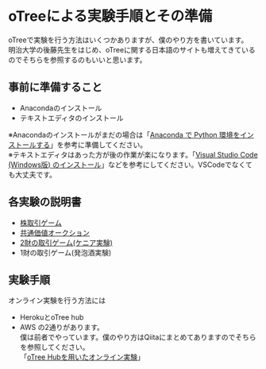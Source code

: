 # oTreeによる実験手順とその準備
oTreeで実験を行う方法はいくつかありますが、僕のやり方を書いています。  
明治大学の後藤先生をはじめ、oTreeに関する日本語のサイトも増えてきているのでそちらを参照するのもいいと思います。
 
## 事前に準備すること
 - Anacondaのインストール
 - テキストエディタのインストール

※Anacondaのインストールがまだの場合は「[Anaconda で Python 環境をインストールする](https://qiita.com/t2y/items/2a3eb58103e85d8064b6)」を参考に準備してください。  
※テキストエディタはあった方が後の作業が楽になります。「[Visual Studio Code (Windows版) のインストール](https://qiita.com/psychoroid/items/7d85ae6bade4a67aedb1)」などを参考にしてください。VSCodeでなくても大丈夫です。

## 各実験の説明書
 - [株取引ゲーム](https://github.com/leisurely-yucyou/oTree/blob/387375d9ed0ff76a20a3084f6b0e8c1e991cdd6d/ExpEcon/asset_market/README.md)
 - [共通価値オークション](https://github.com/leisurely-yucyou/oTree/blob/bb430fc990c11bf4c360d76b5cc89f02e3333791/ExpEcon/common_value_auction_5/README.md)
 - [2財の取引ゲーム(ケニア実験)](https://github.com/leisurely-yucyou/oTree/blob/7fc9f36fa3a2712103af242a463eacc9e5f41b39/ExpEcon/double_auction/README.md)
 - 1財の取引ゲーム(発泡酒実験)

## 実験手順
オンライン実験を行う方法には
- HerokuとoTree hub
- AWS
の2通りがあります。  
僕は前者でやっています。僕のやり方はQiitaにまとめてありますのでそちらを参照してください。  
「[oTree Hubを用いたオンライン実験](https://qiita.com/leisurely/private/ab1b31b2e8084ce3fb6a)」

